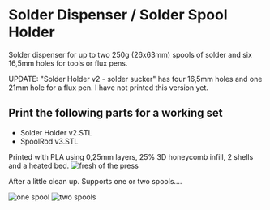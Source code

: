 Solder Dispenser / Solder Spool Holder
======================================

Solder dispenser for up to two 250g (26x63mm) spools of solder and six 16,5mm holes for tools or flux pens.

UPDATE: "Solder Holder v2 - solder sucker" has four 16,5mm holes and one 21mm hole for a flux pen. I have not printed this version yet.


Print the following parts for a working set
-------------------------------------------
+ Solder Holder v2.STL
+ SpoolRod v3.STL


Printed with PLA using 0,25mm layers, 25% 3D honeycomb infill, 2 shells and a heated bed.
![fresh of the press](https://raw.githubusercontent.com/KaiserSoft/3D-Printing/master/Solder%20Holder/grfx/20150303_001-public.jpg)




After a little clean up. Supports one or two spools....

![one spool](https://raw.githubusercontent.com/KaiserSoft/3D-Printing/master/Solder%20Holder/grfx/20150303_008-public.jpg) ![two  spools](https://raw.githubusercontent.com/KaiserSoft/3D-Printing/master/Solder%20Holder/grfx/20150303_006-public.jpg)
